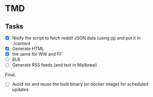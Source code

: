 # TMD


## Tasks

- [x] Nixify the script to fetch reddit JSON data (using jq) and put it in ./content
- [x] Generate HTML
- [x] the same for WW and FF
- [ ] BLR
- [ ] Generate RSS feeds (and test in Mailbrew)

Final,

- [ ] Avoid nix and reuse the built binary (or docker image) for scheduled updates